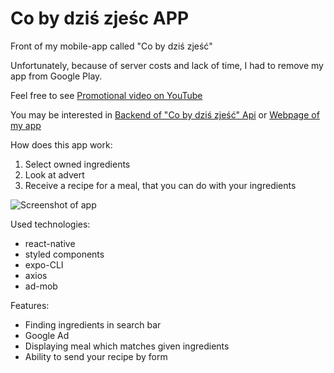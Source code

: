 
# Co by dziś zjeśc APP

Front of my mobile-app called "Co by dziś zjeść"

Unfortunately, because of server costs and lack of time, I had to remove my app from Google Play. 

Feel free to see [Promotional video on YouTube](https://www.youtube.com/watch?v=sEZgtG3A0Uk)

You may be interested in [Backend of "Co by dziś zjeść" Api](https://github.com/Iwaniukooo11/co-by-dzis-zjesc-api) or [Webpage of my app](https://iwaniukooo11.github.io/app-webpage/)

How does this app work:
1. Select owned ingredients
2. Look at advert
3. Receive a recipe for a meal, that you can do with your ingredients

![Screenshot of app](https://user-images.githubusercontent.com/45974414/191629032-78a879ef-a336-4b57-91f3-1a916301d6b5.png)


Used technologies:
 - react-native
 - styled components
 - expo-CLI
 - axios 
 - ad-mob
 


 Features:
 - Finding ingredients in search bar
 - Google Ad
 - Displaying meal which matches given ingredients
 - Ability to send your recipe by form


